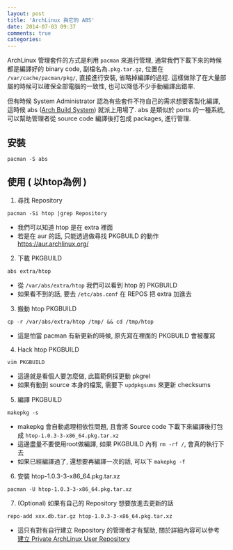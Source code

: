 ```yaml
---
layout: post
title: 'ArchLinux 與它的 ABS'
date: 2014-07-03 09:37
comments: true
categories: 
---
```

ArchLinux 管理套件的方式是利用 ```pacman``` 來進行管理, 通常我們下載下來的時候都是編譯好的 binary code, 副檔名為```.pkg.tar.gz```, 位置在 ```/var/cache/pacman/pkg/```, 直接進行安裝, 省略掉編譯的過程. 這樣做除了在大量部屬的時候可以確保全部電腦的一致性, 也可以降低不少手動編譯出錯率. 

但有時候 System Administrator 認為有些套件不符自己的需求想要客製化編譯, 這時候 abs ([Arch Build System](https://wiki.archlinux.org/index.php/Arch_Build_System)) 就派上用場了. abs 是類似於 ports 的一種系統, 可以幫助管理者從 source code 編譯後打包成 packages, 進行管理.

## 安裝
```
pacman -S abs 
```

## 使用 ( 以htop為例 )
1. 尋找 Repository
```
pacman -Si htop |grep Repository
```
 * 我們可以知道 htop 是在 extra 裡面
 * 若是在 aur 的話, 只能透過做尋找 PKGBUILD 的動作 https://aur.archlinux.org/
 
2. 下載 PKGBUILD
```
abs extra/htop
```
 * 從 ```/var/abs/extra/htop``` 我們可以看到 htop 的 PKGBUILD
 * 如果看不到的話, 要去 ```/etc/abs.conf``` 在 REPOS 把 extra 加進去
 
 
3. 搬動 htop PKGBUILD 
```
cp -r /var/abs/extra/htop /tmp/ && cd /tmp/htop
```
 * 這是怕當 pacman 有新更新的時候, 原先寫在裡面的 PKGBUILD 會被覆寫

4. Hack htop PKGBUILD
```
vim PKGBUILD
```
 * 這邊就是看個人要怎麼做, 此篇範例採更動 pkgrel
 * 如果有動到 source 本身的檔案, 需要下 ```updpkgsums``` 來更新 checksums

5. 編譯 PKGBUILD
```
makepkg -s
```
 * makepkg 會自動處理相依性問題, 且會將 Source code 下載下來編譯後打包成 ```htop-1.0.3-3-x86_64.pkg.tar.xz```
 * 這邊盡量不要使用root做編譯, 如果 PKGBUILD 內有 ```rm -rf /```, 會真的執行下去
 * 如果已經編譯過了, 還想要再編譯一次的話, 可以下 ```makepkg -f```

6. 安裝 htop-1.0.3-3-x86_64.pkg.tar.xz
```
pacman -U htop-1.0.3-3-x86_64.pkg.tar.xz
```

7. (Optional) 如果有自己的 Repository 想要放進去更新的話
```
repo-add xxx.db.tar.gz htop-1.0.3-3-x86_64.pkg.tar.xz
```
 * 這只有對有自行建立 Repository 的管理者才有幫助, 關於詳細內容可以參考 [建立 Private ArchLinux User Repository](http://roan.logdown.com/posts/208168-establishment-of-private-archlinux-user-repository)



 
 